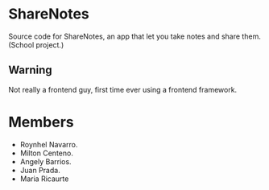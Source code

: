 # ShareNotes
Source code for ShareNotes, an app that let you take notes and share them. (School project.)

## Warning 
Not really a frontend guy, first time ever using a frontend framework.

# Members

* Roynhel Navarro. 
* Milton Centeno. 
* Angely Barrios.
* Juan Prada.
* Maria Ricaurte


